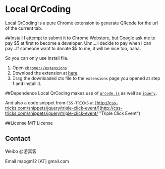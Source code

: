 # Local QrCoding

Local QrCoding is a pure Chrome extension to generate QRcode for the url of the current tab.

##Install
I attempt to submit it to Chrome Webstore, but Google ask me to pay $5 at first to become a developer.
Uhn....I decide to pay when I can pay...If someone want to donate $5 to me, it will be nice too, haha.

So you can only use install file.

1. Open [`chrome://extensions`](chrome://extensions/)
2. Download the extension at [here](https://github.com/Garnel/Local-Qrcoding/raw/master/extension/Local%20QrCoding.crx).
3. Drag the downloaded ctx file to the `extensions` page you opened at step 1 and install it.

##Dependence
Local QrCoding makes use of [`qrcode.js`](http://davidshimjs.github.io/qrcodejs/ "qrcode.js") as well as [`jquery`](http://jquery.com/ "jquery").

And also a code snippet from `CSS-TRICKS` at [http://css-tricks.com/snippets/jquery/triple-click-event/](http://css-tricks.com/snippets/jquery/triple-click-event/ "Triple Click Event")

##License
MIT License

## Contact
Weibo @游冥客

Email maogm12 [AT] gmail.com